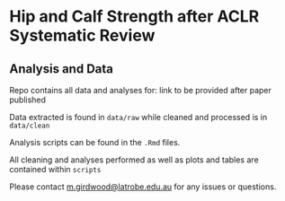 # Hip and Calf Strength after ACLR Systematic Review 
## Analysis and Data

Repo contains all data and analyses for: link to be provided after paper published

Data extracted is found in ```data/raw``` while cleaned and processed is in ```data/clean```

Analysis scripts can be found in the ```.Rmd``` files.

All cleaning and analyses performed as well as plots and tables are contained within ```scripts```
 
Please contact m.girdwood@latrobe.edu.au for any issues or questions.
